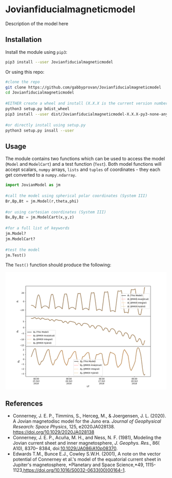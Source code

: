 # Jovianfiducialmagneticmodel

Description of the model here

## Installation

Install the module using `pip3`:

```bash
pip3 install --user Jovianfiducialmagneticmodel
```

Or using this repo:

```bash
#clone the repo
git clone https://github.com/gabbyprovan/Jovianfiducialmagneticmodel
cd Jovianfiducialmagneticmodel

#EITHER create a wheel and install (X.X.X is the current version number)
python3 setup.py bdist_wheel
pip3 install --user dist/Jovianfiducialmagneticmodel-X.X.X-py3-none-any.whl

#or directly install using setup.py
python3 setup.py insall --user
```

## Usage

The module contains two functions which can be used to access the model  (`Model` and `ModelCart`) and a test function (`Test`). Both model functions will accept scalars, `numpy` arrays, `lists` and `tuples` of coordinates - they each get converted to a `numpy.ndarray`.

```python
import JovianModel as jm

#call the model using spherical polar coordinates (System III)
Br,Bp,Bt = jm.Model(r,theta,phi)

#or using cartesian coordinates (System III)
Bx,By,Bz = jm.ModelCart(x,y,z)

#for a full list of keywords
jm.Model?
jm.ModelCart?

#test the model
jm.Test()
```

The `Test()` function should produce the following:

![](Test.png)

## References

- Connerney, J. E. P., Timmins, S., Herceg, M., & Joergensen, J. L. (2020). A Jovian magnetodisc model for the Juno era. *Journal of Geophysical Research: Space Physics*, 125, e2020JA028138. https://doi.org/10.1029/2020JA028138
- Connerney, J. E. P., Acuña, M. H., and Ness, N. F. (1981), Modeling the Jovian current sheet and inner magnetosphere, *J. Geophys. Res.*, 86( A10), 8370– 8384, doi:[10.1029/JA086iA10p08370](https://doi.org/10.1029/JA086iA10p08370).
- Edwards T.M., Bunce E.J., Cowley S.W.H. (2001), A note on the vector potential of Connerney et al.'s model of the equatorial current sheet in Jupiter's magnetosphere, *Planetary and Space Science,*49, 1115-1123,https://doi.org/10.1016/S0032-0633(00)00164-1.
  